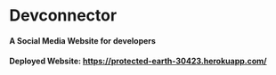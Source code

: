 # Devconnector
#### A Social Media Website for developers
#### Deployed Website: https://protected-earth-30423.herokuapp.com/
